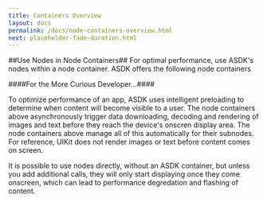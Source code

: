 ```yaml
---
title: Containers Overview
layout: docs
permalink: /docs/node-containers-overview.html
next: placeholder-fade-duration.html
---
```


##Use Nodes in Node Containers##
For optimal performance, use ASDK's nodes within a node container. ASDK offers the following node containers

####For the More Curious Developer...####

To optimize performance of an app, ASDK uses intelligent preloading to determine when content will become visible to a user. The node containers above asynchronously trigger data downloading, decoding and rendering of images and text before they reach the device's onscren display area. The node containers above manage all of this automatically for their subnodes.  For reference, UIKit does not render images or text before content comes on screen. 

It is possible to use nodes directly, without an ASDK container, but unless you add additional calls, they will only start displaying once they come onscreen, which can lead to performance degredation and flashing of content. 
